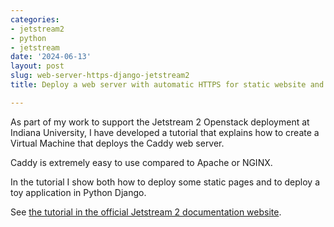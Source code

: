 ```yaml
---
categories:
- jetstream2
- python
- jetstream
date: '2024-06-13'
layout: post
slug: web-server-https-django-jetstream2
title: Deploy a web server with automatic HTTPS for static website and Django app on Jestream 2

---
```


As part of my work to support the Jetstream 2 Openstack deployment at Indiana University, I have developed a tutorial that explains how to create a Virtual Machine that deploys the Caddy web server.

Caddy is extremely easy to use compared to Apache or NGINX.

In the tutorial I show both how to deploy some static pages and to deploy a toy application in Python Django.

See [the tutorial in the official Jetstream 2 documentation website](https://docs.jetstream-cloud.org/general/webserver/).
